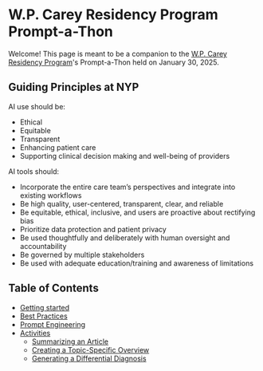 # W.P. Carey Residency Program Prompt-a-Thon

Welcome! This page is meant to be a companion to the [W.P. Carey Residency Program](https://infonet.nyp.org/wpcarey/Pages/default.aspx)'s Prompt-a-Thon held on January 30, 2025.

## Guiding Principles at NYP
AI use should be:
- Ethical
- Equitable
- Transparent
- Enhancing patient care
- Supporting clinical decision making and well-being of providers

AI tools should:
- Incorporate the entire care team’s perspectives and integrate into existing workflows 
- Be high quality, user-centered, transparent, clear, and reliable
- Be equitable, ethical, inclusive, and users are proactive about rectifying bias
- Prioritize data protection and patient privacy
- Be used thoughtfully and deliberately with human oversight and accountability
- Be governed by multiple stakeholders
- Be used with adequate education/training and awareness of limitations

## Table of Contents
- [Getting started](getting_started.html)
- [Best Practices](best_practices.html)
- [Prompt Engineering](prompt_engineering.html)
- [Activities](activities.html)
	- [Summarizing an Article](article_summary.html)
	- [Creating a Topic-Specific Overview](topic_overview.html)
	- [Generating a Differential Diagnosis](differential_diagnosis.html)
